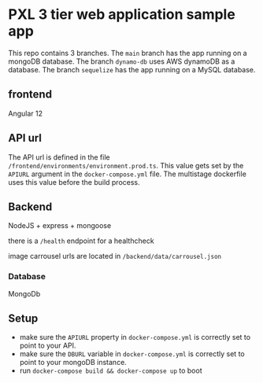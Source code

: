 # PXL 3 tier web application sample app
This repo contains 3 branches. The `main` branch has the app running on a mongoDB database. The branch `dynamo-db` uses AWS dynamoDB as a database. The branch `sequelize` has the app running on a MySQL database.

## frontend
Angular 12

## API url
The API url is defined in the file `/frontend/environments/environment.prod.ts`. This value gets set by the `APIURL` argument in the `docker-compose.yml` file. The multistage dockerfile uses this value before the build process.

## Backend
NodeJS + express + mongoose

there is a `/health` endpoint for a healthcheck

image carrousel urls are located in `/backend/data/carrousel.json`

### Database
MongoDb

## Setup
* make sure the `APIURL` property in `docker-compose.yml` is correctly set to point to your API.
* make sure the `DBURL` variable in `docker-compose.yml` is correctly set to point to your mongoDB instance.
* run `docker-compose build && docker-compose up` to boot
